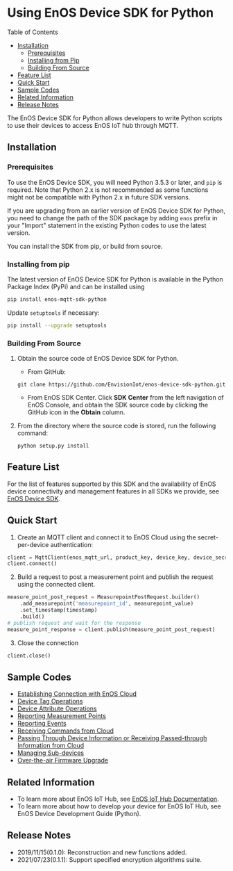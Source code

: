 # Using EnOS Device SDK for Python
Table of Contents

* [Installation](#install)
    * [Prerequisites](#pre)
    * [Installing from Pip](#pip)
    * [Building From Source](#obtaining)
* [Feature List](#feature)
* [Quick Start](#start)
* [Sample Codes](#sample)
* [Related Information](#information)
* [Release Notes](#releasenotes)



The EnOS Device SDK for Python allows developers to write Python scripts to use their devices to access EnOS IoT hub through MQTT.

<a name="install"></a>

## Installation

<a name="pre"></a>

### Prerequisites

To use the EnOS Device SDK, you will need  Python 3.5.3 or later, and `pip` is required. Note that Python 2.x is not recommended as some functions might not be compatible with Python 2.x in future SDK versions.

If you are upgrading from an earlier version of EnOS Device SDK for Python, you need to change the path of the SDK package by adding `enos` prefix in your "Import" statement  in the existing Python codes to use the latest version.

You can install the SDK from pip, or build from source.

<a name="pip"></a>

### Installing from pip

The latest version of EnOS Device SDK for Python is available in the Python Package Index (PyPi) and can be installed using

```bash 
pip install enos-mqtt-sdk-python
```
Update `setuptools` if necessary:

```bash
pip install --upgrade setuptools
```

<a name="obtain"></a>

### Building From Source

1. Obtain the source code of EnOS Device SDK for Python.
   - From GitHub:
    ```
    git clone https://github.com/EnvisionIot/enos-device-sdk-python.git
    ```
   - From EnOS SDK Center. Click **SDK Center** from the left navigation of EnOS Console, and obtain the SDK source code by clicking the GitHub icon in the **Obtain** column.


2. From the directory where the source code is stored, run the following command:

   ```
   python setup.py install
   ```
   


<a name="feature"></a>

## Feature List

For the list of features supported by this SDK and the availability of EnOS device connectivity and management features in all SDKs we provide, see [EnOS Device SDK](https://github.com/EnvisionIot/enos-iot-device-sdk).


<a name="start"></a>

## Quick Start

1. Create an MQTT client and connect it to EnOS Cloud using the secret-per-device authentication:

```python
client = MqttClient(enos_mqtt_url, product_key, device_key, device_secret)
client.connect()
```
2. Build a request to post a measurement point and publish the request using the connected client.

```py
measure_point_post_request = MeasurepointPostRequest.builder() 
    .add_measurepoint('measurepoint_id', measurepoint_value) 
    .set_timestamp(timestamp) 
    .build()
# publish request and wait for the response
measure_point_response = client.publish(measure_point_post_request)
```
3. Close the connection

```python
client.close()
```

<a name="sample"></a>

## Sample Codes
* [Establishing Connection with EnOS Cloud](/enos/sample/ConnectionSample.py)
* [Device Tag Operations](/enos/sample/TagSample.py)
* [Device Attribute Operations](/enos/sample/AttributeSample.py)
* [Reporting Measurement Points](/enos/sample/MeasurepointPostSample.py)
* [Reporting Events](/enos/sample/EventSample.py)
* [Receiving Commands from Cloud](/enos/sample/CommandSample.py)
* [Passing Through Device Information or Receiving Passed-through Information from Cloud](/enos/sample/ModelUpRawSample.py)
* [Managing Sub-devices](/enos/sample/SubDeviceSample.py)
* [Over-the-air Firmware Upgrade](/enos/samples/OtaSample.py)

<a name="information"></a>

## Related Information
* To learn more about EnOS IoT Hub, see [EnOS IoT Hub Documentation](https://support.envisioniot.com/docs/device-connection/en/latest/device_management_overview.html).
* To learn more about how to develop your device for EnOS IoT Hub, see EnOS Device Development Guide (Python).

<a name="releasenotes"></a>

## Release Notes
- 2019/11/15(0.1.0): Reconstruction and new functions added.
- 2021/07/23(0.1.1): Support specified encryption algorithms suite.